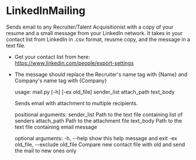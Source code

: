 LinkedInMailing
===============
Sends email to any Recruiter/Talent Acquisitionist with a copy of your resume and a small message from your LinkedIn network.
It takes in your contact list from LinkedIn in .csv format, reusme copy, and the message in a text file.

- Get your contact list from here: https://www.linkedin.com/people/export-settings
- The message should replace the Recruiter's name tag with {Name} and Company's name tag with {Company}

  usage: mail.py [-h] [-ex old_file] sender_list attach_path text_body
  
  Sends email with attachment to multiple recipients.
  
  positional arguments:
    sender_list           Path to the text file containing list of senders
    attach_path           Path to the attachment file
    text_body             Path to the text file containing email message
  
  optional arguments:
    -h, --help            show this help message and exit
    -ex old_file, --exclude old_file
                          Compare new contact file with old and send the mail to
                          new ones only
